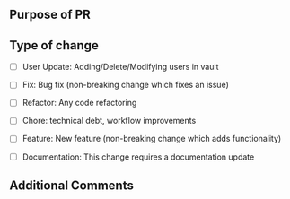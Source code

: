## Purpose of PR

<!-- Please include a summary of why the PR is being created. Please also include relevant motivation and context -->


## Type of change

- [ ] User Update: Adding/Delete/Modifying users in vault

- [ ] Fix: Bug fix (non-breaking change which fixes an issue)
- [ ] Refactor: Any code refactoring
- [ ] Chore: technical debt, workflow improvements
- [ ] Feature: New feature (non-breaking change which adds functionality)
- [ ] Documentation: This change requires a documentation update


## Additional Comments